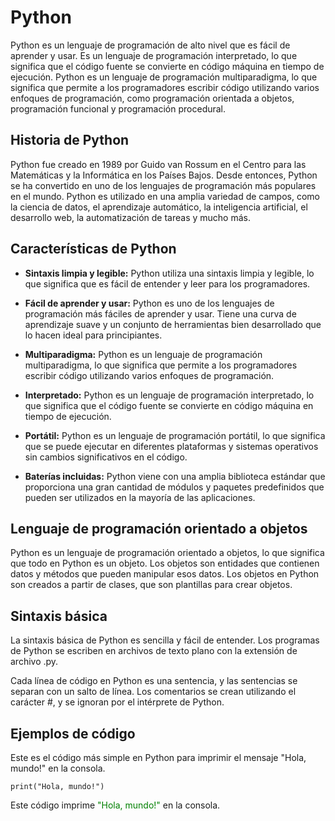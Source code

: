 # Python

Python es un lenguaje de programación de alto nivel que es fácil de aprender y usar. Es un lenguaje de programación interpretado, lo que significa que el código fuente se convierte en código máquina en tiempo de ejecución. Python es un lenguaje de programación multiparadigma, lo que significa que permite a los programadores escribir código utilizando varios enfoques de programación, como programación orientada a objetos, programación funcional y programación procedural.

## Historia de Python

Python fue creado en 1989 por Guido van Rossum en el Centro para las Matemáticas y la Informática en los Países Bajos. Desde entonces, Python se ha convertido en uno de los lenguajes de programación más populares en el mundo. Python es utilizado en una amplia variedad de campos, como la ciencia de datos, el aprendizaje automático, la inteligencia artificial, el desarrollo web, la automatización de tareas y mucho más.

## Características de Python

- **Sintaxis limpia y legible:** Python utiliza una sintaxis limpia y legible, lo que significa que es fácil de entender y leer para los programadores.

- **Fácil de aprender y usar:** Python es uno de los lenguajes de programación más fáciles de aprender y usar. Tiene una curva de aprendizaje suave y un conjunto de herramientas bien desarrollado que lo hacen ideal para principiantes.

- **Multiparadigma:** Python es un lenguaje de programación multiparadigma, lo que significa que permite a los programadores escribir código utilizando varios enfoques de programación.

- **Interpretado:** Python es un lenguaje de programación interpretado, lo que significa que el código fuente se convierte en código máquina en tiempo de ejecución.

- **Portátil:** Python es un lenguaje de programación portátil, lo que significa que se puede ejecutar en diferentes plataformas y sistemas operativos sin cambios significativos en el código.

- **Baterías incluidas:** Python viene con una amplia biblioteca estándar que proporciona una gran cantidad de módulos y paquetes predefinidos que pueden ser utilizados en la mayoría de las aplicaciones.

## Lenguaje de programación orientado a objetos

Python es un lenguaje de programación orientado a objetos, lo que significa que todo en Python es un objeto. Los objetos son entidades que contienen datos y métodos que pueden manipular esos datos. Los objetos en Python son creados a partir de clases, que son plantillas para crear objetos.

## Sintaxis básica

La sintaxis básica de Python es sencilla y fácil de entender. Los programas de Python se escriben en archivos de texto plano con la extensión de archivo .py. 

Cada línea de código en Python es una sentencia, y las sentencias se separan con un salto de línea. Los comentarios se crean utilizando el carácter #, y se ignoran por el intérprete de Python.

## Ejemplos de código

Este es el código más simple en Python para imprimir el mensaje "Hola, mundo!" en la consola.

```python:
print("Hola, mundo!")
````

Este código imprime <font color="green">"Hola, mundo!"</font> en la consola.
